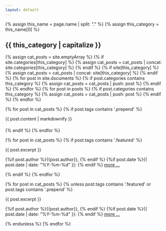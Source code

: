 ```yaml
---
layout: default
---
```


{% assign this_name = page.name | split: "." %}
{% assign this_category = this_name[0] %}

<h2 class="page_title">{{ this_category | capitalize }}</h2>

<!--        pages from both _posts and collections are parsed over           -->
{% assign cat_posts = site.emptyArray %}
{% if site.categories[this_category] %}
  {% assign cat_posts = cat_posts | concat: site.categories[this_category] %}
{% endif %}
{% if site[this_category] %}
  {% assign cat_posts = cat_posts | concat: site[this_category] %}
{% endif %}
{% for post in site.documents %}
  {% if post.categories contains this_category %}
    {% assign cat_posts = cat_posts | push: post %}
  {% endif %}
{% endfor %}
{% for post in posts %}
  {% if post.categories contains this_category %}
    {% assign cat_posts = cat_posts | push: post %}
  {% endif %}
{% endfor %}

<!--        special posts for prepending content to the listing pages        -->
<!--        they are processed first, so separate loops are needed           -->

{% for post in cat_posts %}
  {% if post.tags contains '.prepend' %}
<div style="margin-bottom: 20px;">
{{ post.content | markdownify }}
</div>
  {% endif %}
{% endfor %}

<!--        featured posts on top, so new loop                               -->

{% for post in cat_posts %}
  {% if post.tags contains '.featured' %}
<div class="excerpt">
    {{ post.excerpt }}
  <p class="footnote">
    {%if post.author %}{{post.author}}, {% endif %}
    {%if post.date %}{{ post.date | date: "%Y-%m-%d" }}: {% endif %}
    <a href="{{ post.url | relative_url }}">more ...</a>
  </p>
</div>
  {% endif %}
{% endfor %}

<!--        remaining posts                                                  -->

{% for post in cat_posts %}
  {% unless post.tags contains '.featured' or post.tags contains '.prepend' %} 
<div class="excerpt">
    {{ post.excerpt }}
  <p class="footnote">
    {%if post.author %}{{post.author}}, {% endif %}
    {%if post.date %}{{ post.date | date: "%Y-%m-%d" }}: {% endif %}
    <a href="{{ post.url | relative_url }}">more ...</a>
  </p>
</div>
  {% endunless %}
{% endfor %}
